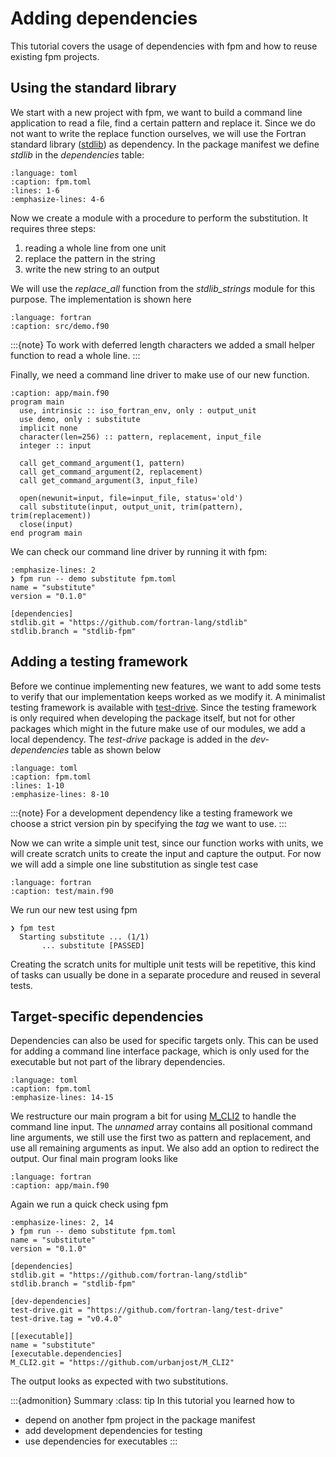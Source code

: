 # Adding dependencies

This tutorial covers the usage of dependencies with fpm and how to reuse existing fpm projects.

## Using the standard library

We start with a new project with fpm, we want to build a command line application to read a file, find a certain pattern and replace it.
Since we do not want to write the replace function ourselves, we will use the Fortran standard library ([stdlib]) as dependency.
In the package manifest we define *stdlib* in the *dependencies* table:

[stdlib]: https://github.com/fortran-lang/stdlib.

```{literalinclude} ../../src/tutorial/dependencies/fpm.toml
:language: toml
:caption: fpm.toml
:lines: 1-6
:emphasize-lines: 4-6
```

Now we create a module with a procedure to perform the substitution.
It requires three steps:

1. reading a whole line from one unit
2. replace the pattern in the string
3. write the new string to an output

We will use the *replace\_all* function from the *stdlib\_strings* module for this purpose.
The implementation is shown here

```{literalinclude} ../../src/tutorial/dependencies/src/demo.f90
:language: fortran
:caption: src/demo.f90
```

:::{note}
To work with deferred length characters we added a small helper function to read a whole line.
:::

Finally, we need a command line driver to make use of our new function.

```{code-block} fortran
:caption: app/main.f90
program main
  use, intrinsic :: iso_fortran_env, only : output_unit
  use demo, only : substitute
  implicit none
  character(len=256) :: pattern, replacement, input_file
  integer :: input

  call get_command_argument(1, pattern)
  call get_command_argument(2, replacement)
  call get_command_argument(3, input_file)

  open(newunit=input, file=input_file, status='old')
  call substitute(input, output_unit, trim(pattern), trim(replacement))
  close(input)
end program main
```

We can check our command line driver by running it with fpm:

```{code-block} text
:emphasize-lines: 2
❯ fpm run -- demo substitute fpm.toml
name = "substitute"
version = "0.1.0"

[dependencies]
stdlib.git = "https://github.com/fortran-lang/stdlib"
stdlib.branch = "stdlib-fpm"
```


## Adding a testing framework

Before we continue implementing new features, we want to add some tests to verify that our implementation keeps worked as we modify it.
A minimalist testing framework is available with [test-drive].
Since the testing framework is only required when developing the package itself, but not for other packages which might in the future make use of our modules, we add a local dependency.
The *test-drive* package is added in the *dev-dependencies* table as shown below

[test-drive]: https://github.com/fortran-lang/test-drive

```{literalinclude} ../../src/tutorial/dependencies/fpm.toml
:language: toml
:caption: fpm.toml
:lines: 1-10
:emphasize-lines: 8-10
```

:::{note}
For a development dependency like a testing framework we choose a strict version pin by specifying the *tag* we want to use.
:::

Now we can write a simple unit test, since our function works with units, we will create scratch units to create the input and capture the output.
For now we will add a simple one line substitution as single test case

```{literalinclude} ../../src/tutorial/dependencies/test/main.f90
:language: fortran
:caption: test/main.f90
```

We run our new test using fpm

```{code-block} text
❯ fpm test
  Starting substitute ... (1/1)
       ... substitute [PASSED]
```

Creating the scratch units for multiple unit tests will be repetitive, this kind of tasks can usually be done in a separate procedure and reused in several tests.


## Target-specific dependencies

Dependencies can also be used for specific targets only.
This can be used for adding a command line interface package, which is only used for the executable but not part of the library dependencies.

```{literalinclude} ../../src/tutorial/dependencies/fpm.toml
:language: toml
:caption: fpm.toml
:emphasize-lines: 14-15
```

We restructure our main program a bit for using [M\_CLI2] to handle the command line input.
The *unnamed* array contains all positional command line arguments, we still use the first two as pattern and replacement, and use all remaining arguments as input.
We also add an option to redirect the output.
Our final main program looks like

[M\_CLI2]: https://github.com/urbanjost/M_CLI2

```{literalinclude} ../../src/tutorial/dependencies/app/main.f90
:language: fortran
:caption: app/main.f90
```

Again we run a quick check using fpm

```{code-block} text
:emphasize-lines: 2, 14
❯ fpm run -- demo substitute fpm.toml
name = "substitute"
version = "0.1.0"

[dependencies]
stdlib.git = "https://github.com/fortran-lang/stdlib"
stdlib.branch = "stdlib-fpm"

[dev-dependencies]
test-drive.git = "https://github.com/fortran-lang/test-drive"
test-drive.tag = "v0.4.0"

[[executable]]
name = "substitute"
[executable.dependencies]
M_CLI2.git = "https://github.com/urbanjost/M_CLI2"
```

The output looks as expected with two substitutions.


:::{admonition} Summary
:class: tip
In this tutorial you learned how to

- depend on another fpm project in the package manifest
- add development dependencies for testing
- use dependencies for executables
:::
